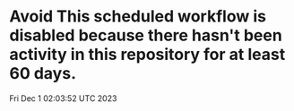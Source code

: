 # Avoid This scheduled workflow is disabled because there hasn't been activity in this repository for at least 60 days.
Fri Dec  1 02:03:52 UTC 2023
